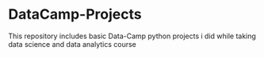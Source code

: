 # DataCamp-Projects
This repository includes basic Data-Camp python projects i did while taking data science and data analytics course
